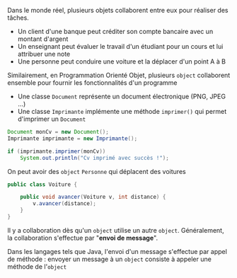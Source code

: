 
Dans le monde réel, plusieurs objets collaborent entre eux pour réaliser des tâches.

-  Un client d'une banque peut créditer son compte bancaire avec un montant d'argent
-  Un enseignant peut évaluer le travail d'un étudiant pour un cours et lui attribuer une note
-  Une personne peut conduire une voiture et la déplacer d'un point A à B

Similairement, en Programmation Orienté Objet, plusieurs `object` collaborent ensemble pour fournir les fonctionnalités d'un programme

-  Une classe `Document` représente un document électronique (PNG, JPEG ...)
-  Une classe `Imprimante` implémente une méthode `imprimer()` qui permet d'imprimer un `Document`

```java
Document monCv = new Document();
Imprimante imprimante = new Imprimante();

if (imprimante.imprimer(monCv))
	System.out.println("Cv imprimé avec succès !");

```

On peut avoir des `object` `Personne` qui déplacent des voitures

```java
public class Voiture {

	public void avancer(Voiture v, int distance) {
		v.avancer(distance);
	}
}
```

Il y a collaboration dès qu'un `object` utilise un autre `object`. Généralement, la collaboration s'effectue par "**envoi de message**".

Dans les langages tels que Java, l'envoi d'un message s'effectue par appel de méthode : envoyer un message à un `object` consiste à appeler une méthode de l'`object`